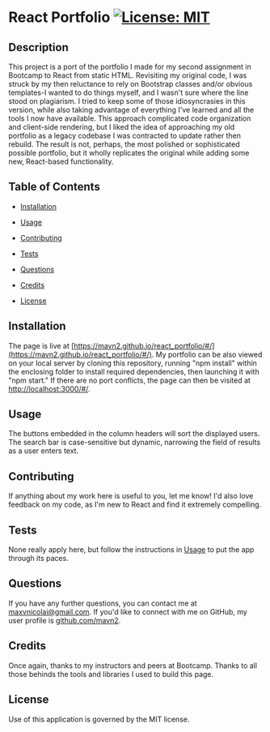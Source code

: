 # React Portfolio [![License: MIT](https://img.shields.io/badge/License-MIT-yellow.svg)](https://opensource.org/licenses/MIT)

## Description

This project is a port of the portfolio I made for my second assignment in Bootcamp to React from static HTML.
Revisiting my original code, I was struck by my then reluctance to rely on Bootstrap classes and/or obvious templates-I wanted to do things myself, and I wasn't sure where the line stood on plagiarism.
I tried to keep some of those idiosyncrasies in this version, while also taking advantage of everything I've learned and all the tools I now have available. This approach complicated code organization and client-side rendering, but I liked the idea of approaching my old portfolio as a legacy codebase I was contracted to update rather then rebuild.
The result is not, perhaps, the most polished or sophisticated possible portfolio, but it wholly replicates the original while adding some new, React-based functionality.

## Table of Contents

- [Installation](Installation)

- [Usage](Usage)

- [Contributing](Contributing)

- [Tests](Tests)

- [Questions](Questions)

- [Credits](Credits)

- [License](License)

## Installation

The page is live at [https://mavn2.github.io/react_portfolio/#/](https://mavn2.github.io/react_portfolio/#/). My portfolio can be also viewed on your local server by cloning this repository, running "npm install" within the enclosing folder to install required dependencies, then launching it with "npm start." If there are no port conflicts, the page can then be visited at [http://localhost:3000/#/](http://localhost:3000/#/).

## Usage

The buttons embedded in the column headers will sort the displayed users. The search bar is case-sensitive but dynamic, narrowing the field of results as a user enters text.

## Contributing

If anything about my work here is useful to you, let me know! I'd also love feedback on my code, as I'm new to React and find it extremely compelling.

## Tests

None really apply here, but follow the instructions in [Usage](Usage) to put the app through its paces.

## Questions

If you have any further questions, you can contact me at maxvnicolai@gmail.com. If you'd like to connect with me on GitHub, my user profile is [github.com/mavn2](github.com/mavn2).

## Credits

Once again, thanks to my instructors and peers at Bootcamp. Thanks to all those behinds the tools and libraries I used to build this page.

## License

Use of this application is governed by the MIT license.
